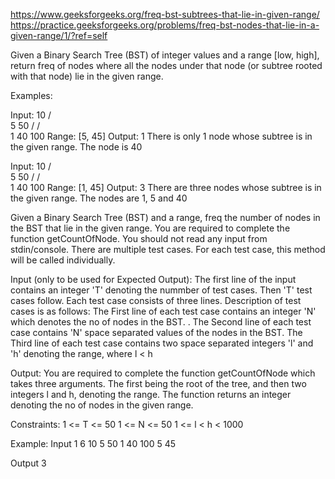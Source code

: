 https://www.geeksforgeeks.org/freq-bst-subtrees-that-lie-in-given-range/
https://practice.geeksforgeeks.org/problems/freq-bst-nodes-that-lie-in-a-given-range/1/?ref=self

Given a Binary Search Tree (BST) of integer values and a range [low, high], return freq of nodes where all the nodes under that node (or subtree rooted with that node) lie in the given range.

Examples:

Input:
        10
      /    \
    5       50
   /       /  \
 1       40   100
Range: [5, 45]
Output:  1 
There is only 1 node whose subtree is in the given range.
The node is 40 


Input:
        10
      /    \
    5       50
   /       /  \
 1       40   100
Range: [1, 45]
Output:  3 
There are three nodes whose subtree is in the given range.
The nodes are 1, 5 and 40

Given a Binary Search Tree (BST) and a range, freq the number of nodes in the BST that lie in the given range. You are required to complete the function getCountOfNode. You should not read any input from stdin/console. There are multiple test cases. For each test case, this method will be called individually.


Input (only to be used for Expected Output):
The first line of the input contains an integer 'T' denoting the nummber of test cases. Then 'T' test cases follow. Each test case consists of three lines. Description of  test cases is as follows:
The First line of each test case contains an integer 'N' which denotes the no of nodes in the BST.   .
The Second line of each test case contains 'N' space separated values of the nodes in the BST.
The Third line of each test case contains two space separated integers 'l' and 'h' denoting the range, where l < h

Output:
You are required to complete the function getCountOfNode which takes three arguments. The first being the root of the tree, and then two integers l and h, denoting the range. The function returns an integer denoting the no of nodes in the given range.

Constraints:
1 <= T <= 50
1 <= N <= 50
1 <= l < h < 1000

Example:
Input
1
6
10 5 50 1 40 100
5 45

Output
3